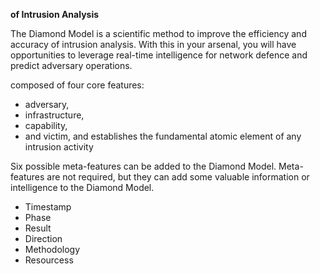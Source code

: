 **of Intrusion Analysis**

The Diamond Model is a scientific method to improve the efficiency and accuracy of intrusion analysis. With this in your arsenal, you will have opportunities to leverage real-time intelligence for network defence and predict adversary operations.

composed of four core features:
- adversary, 
- infrastructure,
- capability,
- and victim,
and establishes the fundamental atomic element of any intrusion activity

Six possible meta-features can be added to the Diamond Model. Meta-features are not required, but they can add some valuable information or intelligence to the Diamond Model.
- Timestamp
- Phase
- Result
- Direction
- Methodology
- Resourcess